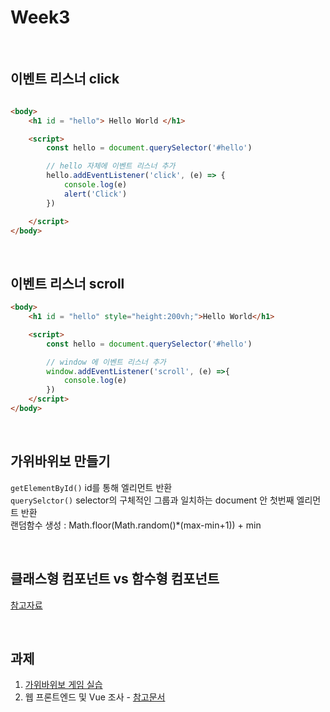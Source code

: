 # Week3

<br>

## 이벤트 리스너 click
```html

<body>
    <h1 id = "hello"> Hello World </h1>

    <script>
        const hello = document.querySelector('#hello')

        // hello 자체에 이벤트 리스너 추가
        hello.addEventListener('click', (e) => {
            console.log(e)
            alert('Click')
        })

    </script>
</body>

```
<br>


## 이벤트 리스너 scroll
```html
<body>
    <h1 id = "hello" style="height:200vh;">Hello World</h1>

    <script>
        const hello = document.querySelector('#hello')

        // window 에 이벤트 리스너 추가
        window.addEventListener('scroll', (e) =>{
            console.log(e)
        })
    </script>
</body>

```

<br>

## 가위바위보 만들기

`getElementById()` id를 통해 엘리먼트 반환 <br>
`querySelctor()` selector의 구체적인 그룹과 일치하는 document 안 첫번째 엘리먼트 반환 <br>
랜덤함수 생성 : Math.floor(Math.random()*(max-min+1)) + min

<br>

## 클래스형 컴포넌트 vs 함수형 컴포넌트

[참고자료](https://sohyunsaurus.tistory.com/19?category=973091)

<br>


## 과제
1. [가위바위보 게임 실습](https://github.com/RightHennessy/2021-Winter-Frontend-Study/blob/main/Week3/rockscissorspaper.html)
2. 웹 프론트엔드 및 Vue 조사 - [참고문서](https://www.samsungsds.com/kr/insights/frameworks.html)
